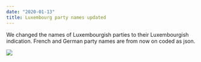 ```yaml
---
date: "2020-01-13"
title: Luxembourg party names updated
---
```


We changed the names of Luxembourgish parties to their Luxembourgish indication.
French and German party names are from now on coded as json.

![](/images/parliament-sweden.jpg)
